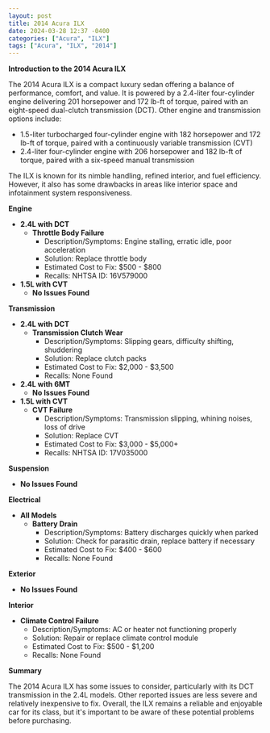 ```yaml
---
layout: post
title: 2014 Acura ILX
date: 2024-03-28 12:37 -0400
categories: ["Acura", "ILX"]
tags: ["Acura", "ILX", "2014"]
---
```

**Introduction to the 2014 Acura ILX**

The 2014 Acura ILX is a compact luxury sedan offering a balance of performance, comfort, and value. It is powered by a 2.4-liter four-cylinder engine delivering 201 horsepower and 172 lb-ft of torque, paired with an eight-speed dual-clutch transmission (DCT). Other engine and transmission options include:

* 1.5-liter turbocharged four-cylinder engine with 182 horsepower and 172 lb-ft of torque, paired with a continuously variable transmission (CVT)
* 2.4-liter four-cylinder engine with 206 horsepower and 182 lb-ft of torque, paired with a six-speed manual transmission

The ILX is known for its nimble handling, refined interior, and fuel efficiency. However, it also has some drawbacks in areas like interior space and infotainment system responsiveness.

**Engine**

* **2.4L with DCT**
    * **Throttle Body Failure**
        * Description/Symptoms: Engine stalling, erratic idle, poor acceleration
        * Solution: Replace throttle body
        * Estimated Cost to Fix: $500 - $800
        * Recalls: NHTSA ID: 16V579000
* **1.5L with CVT**
    * **No Issues Found**

**Transmission**

* **2.4L with DCT**
    * **Transmission Clutch Wear**
        * Description/Symptoms: Slipping gears, difficulty shifting, shuddering
        * Solution: Replace clutch packs
        * Estimated Cost to Fix: $2,000 - $3,500
        * Recalls: None Found
* **2.4L with 6MT**
    * **No Issues Found**
* **1.5L with CVT**
    * **CVT Failure**
        * Description/Symptoms: Transmission slipping, whining noises, loss of drive
        * Solution: Replace CVT
        * Estimated Cost to Fix: $3,000 - $5,000+
        * Recalls: NHTSA ID: 17V035000

**Suspension**

* **No Issues Found**

**Electrical**

* **All Models**
    * **Battery Drain**
        * Description/Symptoms: Battery discharges quickly when parked
        * Solution: Check for parasitic drain, replace battery if necessary
        * Estimated Cost to Fix: $400 - $600
        * Recalls: None Found

**Exterior**

* **No Issues Found**

**Interior**

* **Climate Control Failure**
    * Description/Symptoms: AC or heater not functioning properly
    * Solution: Repair or replace climate control module
    * Estimated Cost to Fix: $500 - $1,200
    * Recalls: None Found

**Summary**

The 2014 Acura ILX has some issues to consider, particularly with its DCT transmission in the 2.4L models. Other reported issues are less severe and relatively inexpensive to fix. Overall, the ILX remains a reliable and enjoyable car for its class, but it's important to be aware of these potential problems before purchasing.
